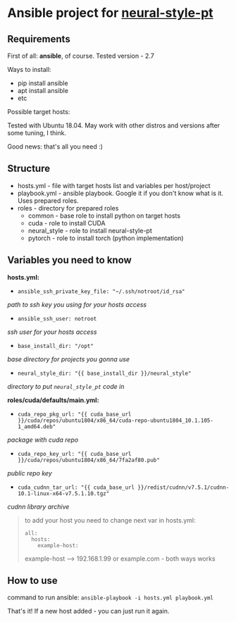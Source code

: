 # Ansible project for [neural-style-pt](https://github.com/ProGamerGov/neural-style-pt)

## Requirements 

First of all: **ansible**, of course. Tested version - 2.7

Ways to install:
 - pip install ansible
 - apt install ansible
 - etc

Possible target hosts:

Tested with Ubuntu 18.04. May work with other distros and versions after some tuning, I think.

Good news: that's all you need :)

## Structure

  - hosts.yml - file with target hosts list and variables per host/project
  - playbook.yml - ansible playbook. Google it if you don't know what is it. Uses prepared roles.
  - roles - directory for prepared roles
    - common - base role to install python on target hosts
    - cuda - role to install CUDA
    - neural_style - role to install neural-style-pt
    - pytorch - role to install torch (python implementation)

## Variables you need to know

**hosts.yml:**

 - `ansible_ssh_private_key_file: "~/.ssh/notroot/id_rsa"`

*path to ssh key you using for your hosts access*
  - `ansible_ssh_user: notroot`

*ssh user for your hosts access*
  -  `base_install_dir: "/opt"`

*base directory for projects you gonna use*
  - `neural_style_dir: "{{ base_install_dir }}/neural_style"`

*directory to put `neural_style_pt` code in*

**roles/cuda/defaults/main.yml:**
 - `cuda_repo_pkg_url: "{{ cuda_base_url }}/cuda/repos/ubuntu1804/x86_64/cuda-repo-ubuntu1804_10.1.105-1_amd64.deb"`

*package with cuda repo*
 - `cuda_repo_key_url: "{{ cuda_base_url }}/cuda/repos/ubuntu1804/x86_64/7fa2af80.pub"`

*public repo key*
 - `cuda_cudnn_tar_url: "{{ cuda_base_url }}/redist/cudnn/v7.5.1/cudnn-10.1-linux-x64-v7.5.1.10.tgz"`

*cudnn library archive*

> to add your host you need to change next var in hosts.yml:
>```
> all:
>   hosts:
>     example-host:
>```
> example-host --> 192.168.1.99 or example.com - both ways works

## How to use

command to run ansible: `ansible-playbook -i hosts.yml playbook.yml`

That's it! If a new host added - you can just run it again.

